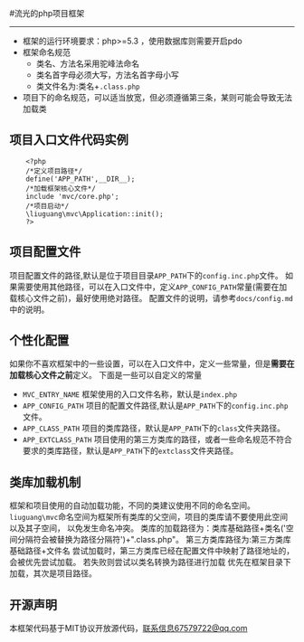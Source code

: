 #流光的php项目框架

----------
- 框架的运行环境要求：php>=5.3 ，使用数据库则需要开启pdo
- 框架命名规范
	- 类名、方法名采用驼峰法命名
	- 类名首字母必须大写，方法名首字母小写
	- 类文件名为:类名+`.class.php`
- 项目下的命名规范，可以适当放宽，但必须遵循第三条，某则可能会导致无法加载类

## 项目入口文件代码实例 ##
		<?php
		/*定义项目路径*/
		define('APP_PATH',__DIR__);
		/*加载框架核心文件*/
		include 'mvc/core.php';
		/*项目启动*/
		\liuguang\mvc\Application::init();
		?>

## 项目配置文件 ##
项目配置文件的路径,默认是位于项目目录`APP_PATH`下的`config.inc.php`文件。
如果需要使用其他路径，可以在入口文件中，定义`APP_CONFIG_PATH`常量(需要在加载核心文件之前)，最好使用绝对路径。
配置文件的说明，请参考`docs/config.md`中的说明。

## 个性化配置 ##
如果你不喜欢框架中的一些设置，可以在入口文件中，定义一些常量，但是**需要在加载核心文件之前**定义。
下面是一些可以自定义的常量
- `MVC_ENTRY_NAME` 框架使用的入口文件名称，默认是`index.php`
- `APP_CONFIG_PATH` 项目的配置文件路径,默认是`APP_PATH`下的`config.inc.php`文件。
- `APP_CLASS_PATH` 项目的类库路径，默认是`APP_PATH`下的`class`文件夹路径。
- `APP_EXTCLASS_PATH` 项目使用的第三方类库的路径，或者一些命名规范不符合要求的类库路径，默认是`APP_PATH`下的`extclass`文件夹路径。

## 类库加载机制 ##
框架和项目使用的自动加载功能，不同的类建议使用不同的命名空间。
`liuguang\mvc`命名空间为框架所有类库的父空间，项目的类库请不要使用此空间以及其子空间，
以免发生命名冲突。
类库的加载路径为：类库基础路径+类名('空间分隔符会被替换为路径分隔符')+".class.php"。
第三方类库路径为:第三方类库基础路径+文件名
尝试加载时，第三方类库已经在配置文件中映射了路径地址的，会被优先尝试加载。
若失败则尝试以类名转换为路径进行加载
优先在框架目录下加载，其次是项目路径。

## 开源声明 ##
本框架代码基于MIT协议开放源代码，联系信息67579722@qq.com